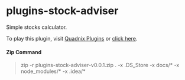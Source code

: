 # plugins-stock-adviser

Simple stocks calculator.

To play this plugin, visit [Quadnix Plugins](https://plugins.quadnix.com)
or [click here](http://stockadviser-quadnix.engine.quadnix.com).

#### Zip Command
> zip -r plugins-stock-adviser-v0.0.1.zip . -x .DS_Store -x docs/\* -x node_modules/\* -x .idea/\*
